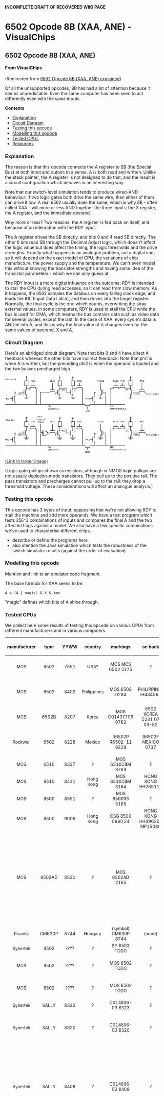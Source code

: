 **INCOMPLETE DRAFT OF RECOVERED WIKI PAGE**

# 6502 Opcode 8B (XAA, ANE) - VisualChips

## 6502 Opcode 8B (XAA, ANE)

#### From VisualChips
(Redirected from [6502 Opcode 8B (XAA, ANE) explained](index.php-title-6502_Opcode_8B_~XAA~_ANE~_explained.md))

Of all the unsupported opcodes, 8B has had a lot of attention because it seems unpredictable. Even the same computer has been seen to act differently even with the same inputs.

**Contents**

- [Explanation](#explanation)
- [Circuit Diagram](#circuit-diagram)
- [Testing this opcode](#testing-this-opcode)
- [Modelling this opcode](#modelling-this-opcode)
- [Tested CPUs](#tested-cpus)
- [Resources](#resources)

### Explanation

The reason is that this opcode connects the A register to SB (the Special Bus) at both input and output: in a sense, A is both read and written. Unlike the stack pointer, the A register is not designed to do that, and the result is a circuit configuration which behaves in an interesting way.

Note that our switch-level simulation tends to produce wired-AND behaviour: if two logic gates both drive the same wire, then either of them can drive it low.  A real 6502 usually does the same, which is why 8B - often called XAA - will more or less AND together the three inputs: the X register, the A register, and the immediate operand.

Why more or less? Two reasons: the A register is fed back on itself, and because of an interaction with the RDY input.

The A register drives the SB directly, and bits 0 and 4 read SB directly. The other 6 bits read SB through the Decimal Adjust logic, which doesn't affect the logic value but does affect the timing, the logic thresholds and the drive strengths.  Exactly what happens is an analogue problem, not a digital one, so it will depend on the exact model of CPU, the variations of chip manufacture, the power supply and the temperature. We can't even model this without knowing the transistor strengths and having some idea of the transistor parameters - which we can only guess at.

The RDY input is a more digital influence on the outcome. RDY is intended to stall the CPU during read accesses, so it can read from slow memory. As it happens, the 6502 samples the databus on every falling clock edge, and loads the IDL (Input Data Latch), and then drives into the target register. Normally, the final cycle is the one which counts, overwriting the stray external values. In some computers, RDY is used to stall the CPU while the bus is used for DMA, which means the bus contains data such as video data for several cycles, except the last.  In the case of XAA, every cycle's data is ANDed into A, and this is why the final value of A changes even for the same values of operand, X and A.

### Circuit Diagram

Here's an abridged circuit diagram. Note that bits 0 and 4 have direct A feedback whereas the other bits have indirect feedback. Note that phi1 is when A is written, but the preceding phi2 is when the operand is loaded and the two busses precharged high.

![6502-XAA-Idb-sb.png](images/e/e3/6502-XAA-Idb-sb.png)

[(Link to larger image)](index.php-title-File-6502-XAA-Idb-sb.png.md)

(Logic gate pullups shown as resistors, although in NMOS logic pullups are not usually depletion-mode transistors. They pull up to the positive rail. The pass transistors and precharges cannot pull up to the rail: they drop a threshold voltage. These considerations will affect an analogue analysis.)

### Testing this opcode

This opcode has 3 bytes of input, supposing that we're not allowing RDY to stall the machine and add more operands. We have a test program which tests 256^3 combinations of inputs and compares the final A and the two affected flags against a model. We also have a few specific combinations we've used to characterise different chips.

- describe or define the programs here
- also mention the Java simulation which tests the robustness of the switch simulator results (against the order of evaluation)

### Modelling this opcode

Mention and link to an emulator code fragment.

The base formula for XAA seens to be:

```
A = (A | magic) & X & imm
```

"magic" defines which bits of A shine through.

### Tested CPUs

We collect here some results of testing this opcode on various CPUs from different manufacturers and in various computers.

| manufacturer | type | YYWW | country | markings | on back | device tested in | tester | magic | RDY clears #4 | stable* | N,Z flags OK** | notes |
|:---:|:---:|:---:|:---:|:---:|:---:|:---:|:---:|:---:|:---:|:---:|:---:|:---:|
| MOS | 6502 | 7551 | USA? | MOS MCS 6502 5175 | ? | KIM-1 | Michael | FF | ? | ? | ? | only minimal testing done |
| MOS | 6502 | 8402 | Philippines | MOS 6502 0284 | PHILIPPINES IH434564 | CBM1541 | Michael | EE | ? | yes | ? | this is the chip that came with this disk drive |
| MOS | 6502B | 8207 | Korea | MOS C01437706 0782 | 6502 KOREA 5231 07 03-82 | CBM1541 | Michael | EE | ? | yes | ? | from my Atari 800 |
| Rockwell | 6502 | 8228 | Mexico | R6502P R6502-11 8228 | R6502F MEXICO 0737 | CBM1541 | Michael | FF | ? | yes | ? | Simon's; spare part bought from retailer |
| MOS | 6510 | 8337 | ? | MOS 6510CBM 3783 | ? | C64 NTSC 250407/REV.B | Michael | FF | no | yes | ? | |
| MOS | 6510 | 8431 | Hong Kong | MOS 6510CBM 3184 | HONG KONG HH265111 | C64 NTSC 250407/REV.A | Michael | FF | no | yes | ? | |
| MOS | 8500 | 8551 | ? | MOS 8500R3 5185 | ? | C64 PAL 250425/REV.B | Michael | FE | yes | yes | ? | very early 8500 |
| MOS | 8500 | 9009 | Hong Kong | CSG 8500 0990 24 | HONG KONG HH096205 MP150SG | C64 PAL 250469/REV.B | Michael | FE | yes | yes | ? | very late 6502-like CPU |
| MOS | 6502AD | 8521 | ? | MOS 6502AD 2185 | ? | CBM1541 | Michael | FF | ? | no | ? | bit #3 of X input gets treated as "bit #3 of X & bit #4 of X" most of the time (depends on A though) very unstable 1 MHz mode tested, can also do 2 MHz; chip is from a VC1571 |
| Pravetz | CM630P | 8744 | Hungary | (symbol) CM630P 8744 | (none) | CBM1541 | Michael | FE | ? | no | yes | bit #4 anomalies |
| Synertek | 6502 | ???? | ? | SY 6502 TODO | ? | CBM1541 | Michael | | | | ? | Simon's; yet to test |
| MOS | 8502 | ???? | ? | MOS 8502 TODO | ? | C128D | Michael | | | | ? | yet to test; can do 1 MHz and 2 MHz |
| MOS | 6502 | ???? | ? | MOS 6502 TODO | ? | VC1581 | Michael | | | | ? | yet to test; can do 1 MHz and 2 MHz |
| Synertek | SALLY | 8323 | ? | C014806-03 8323 | ? | Atari 800XL | Hias | 00 | - | yes | yes | |
| Synertek | SALLY | 8320 | ? | C014806-03 8320 | ? | Atari 800XL | Hias | 00 | - | almost | ? | 40 errors in 256^3 full test sometimes bit 3 was set |
| Synertek | SALLY | 8408 | ? | C014806-03 8408 | ? | Atari 800XL | Hias | 00 | - | no | yes | ~150k - 450k errors (1% - 2.7%) in full test sometimes bit 3 set, for example A=03 X=FF imm=FF results either in 03 or 0B in repeated tests |
| Rockwell | SALLY | 8322 | ? | C014806-12 11151-12 8322 | ? | Atari 800XL | Hias | 00 | - | no | almost | ~30k - 80k errors (0.2% - 0.5%) in full test sometimes bit 3 is set, but also bit 2 and 5 were set sometimes for example A=5F or A=87 resulted in a set bit 3 (quite frequently), bit 5 (less frequently) or bit 2 (least frequent) only flipping from 0 to 1 observed, no flipping from 1 to 0 flags were wrong 115 times (~7ppm) |
| NCR | SALLY | 8737 | ? | NCR C014806C-29 F826948 S8737 | ? | Atari 800XE | Hias | 00 | - | yes | ? | |
| ? | SALLY | ? | ? | C014806-35 (C) ATARI 1980 | ? | Atari 65XE | Hias | 00 | - | no | no | This one is highly unstable and the formula seems to be more like A & X & (imm | 6E) when the CPU is cold A=FF X=FF imm=00 result in 46, later 66 and then 6E (when the CPU is warm) bit 0 often flips from 0 to 1, for example A=01 X=01 imm=0C results in 00 or 01 (01 occurring more frequently when the CPU is warm) Also bit 3 flipping from 1 to 0 was observed with A=09 X=E5 and imm=05 or 41 (result: 00 instead of 08) also the Z flag is often incorrectly set to 1 when the result is non-zero. N flag seems to be OK. |
| Rockwell | SALLY | 8328 | ? | C014806-12 11151-12 0579 8328 | ? | Atari 130XE | Hias | 00 | - | yes | ? | |
| Synertek | SALLY | 8324 | ? | C014806-03 8324 | ? | Atari 600XL | Hias | 00 | - | yes | ? | |
| Synertek | SALLY | 8321 | ? | C014806-03 8321 | ? | Atari 600XL | Hias | 00 | - | no | ? | ~95k errors (0.6%) in full test, sometimes bit 3 was set |
| Synertek | SALLY | 8407 | ? | C014806-03 8407 | ? | Atari 800XL | Hias | 00 | - | yes | ? | |
| Rockwell | ? | 8402 | Mexico? | R6502AP R6502-13 8407 | ? | BBC Model B | EdS | ? | ? | ? | ? | ? |

(*)Note: "stable" means that the formula, the "magic" value and the potential #4 clearing by RDY fully describe the behavior.
(**)Note: N and Z flags are set according to the result of XAA

### Resources

- For a list of all opcodes and some explanation of what they do, see [6502 all 256 Opcodes](index.php-title-6502_all_256_Opcodes.md).
- For notes on other opcodes we've explored in our simulations, see [here](index.php-title-6502_Unsupported_Opcodes.md).
- VICE notes: [64doc](http://www.commodore.ca/download/commodore/Vice_C64_Notes.txt) by John West and Marko Mäkelä
- 2004 [forum thread](http://plus4world.powweb.com/forum.php?postid=6775) on plus/4 world and [followup thread](http://plus4world.powweb.com/forum/10336#10511)
- 2006 [forum thread](http://noname.c64.org/csdb/forums/?roomid=11&topicid=30951&showallposts=1) on CSDb
- [This issue](http://sourceforge.net/tracker/?func=detail&aid=2110948&group_id=223021&atid=1057617) in the VICE bugtracker on sourceforge
- [This simulation](http://visual6502.org/JSSim/expert.html?graphics=f&a=0&d=a955a2338b0feaea&steps=13&loglevel=2&logmore=adl,adh,idl,idb,alua,alub,alu,dasb,sb,dpc2_XSB,dpc9_DBADD,dpc11_SBADD,dpc23_SBAC,dpc24_ACSB,dpc25_SBDB,dpc43_DL/DB,DPControl) on visual6502 stops at the appropriate step and traces the appropriate busses and control signals
- [This simulation](http://visual6502.org/JSSim/expert.html?graphics=f&a=0&d=a955a2338b0feaea&steps=17&loglevel=2&logmore=ir,rdy,idl,idb,dasb,sb,dpc2_XSB,dpc23_SBAC,dpc24_ACSB,dpc25_SBDB,dpc43_DL/DB&rdy0=10&rdy1=14&time=12&databus=c4) stalls the 6502 using RDY to show the influence of the databus

Retrieved from "[http://visual6502.org/wiki/index.php?title=6502\_Opcode\_8B\_(XAA,\_ANE)](index.php-title-6502_Opcode_8B_~XAA~_ANE~.md)"

